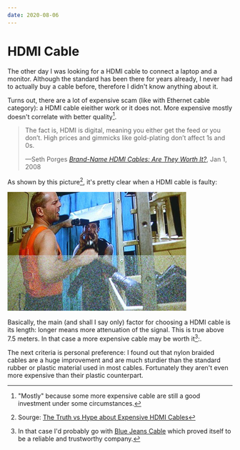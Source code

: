 ```yaml
---
date: 2020-08-06
---
```


# HDMI Cable

The other day I was looking for a HDMI cable to connect a laptop and a monitor. Although the standard has been there for years already, I never had to actually buy a cable before, therefore I didn't know anything about it.

Turns out, there are a lot of expensive scam (like with Ethernet cable category): a HDMI cable eieither work or it does not. More expensive mostly doesn't correlate with better quality[^1].


> The fact is, HDMI is digital, meaning you either get the feed or you don’t. High prices and gimmicks like gold-plating don’t affect 1s and 0s.
> <footer class="">—Seth Porges <cite><a href="https://www.popularmechanics.com/technology/gadgets/reviews/a2347/4235717/">Brand-Name HDMI Cables: Are They Worth It?</a></cite>, Jan 1, 2008</footer>

As shown by this picture[^2], it's pretty clear when a HDMI cable is faulty:

![Example of bad HDMI cable](./static/bad_hdmi_cable.jpeg)


Basically, the main (and shall I say only) factor for choosing a HDMI cable is its length: longer means more attenuation of the signal. This is true above 7.5 meters. In that case a more expensive cable may be worth it[^3]:.

The next criteria is personal preference: I found out that nylon braided cables are a huge improvement and are much sturdier than the standard rubber or plastic material used in most cables. Fortunately they aren't even more expensive than their plastic counterpart.


[^1]: "Mostly" because some more expensive cable are still a good investment under some circumstances.
[^2]: Sourge: [The Truth vs Hype about Expensive HDMI Cables](https://www.audioholics.com/audio-video-cables/truth-about-expensive-hdmi-cables)
[^3]: In that case I'd probably go with [Blue Jeans Cable](https://www.bluejeanscable.com/store/hdmi-cables/hdmi-cable.htm) which proved itself to be a reliable and trustworthy company.

